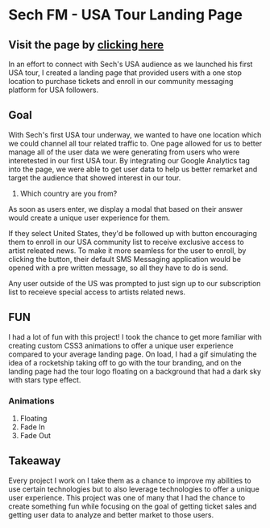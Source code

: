 # Sech FM - USA Tour Landing Page

## Visit the page by [clicking here](https://sofit.us/Sech-FM-USA-Tour-Landing-Page/)

In an effort to connect with Sech's USA audience as we launched his first USA tour, I created a landing page that provided users with a one stop location to purchase tickets and enroll in our community messaging platform for USA followers. 

## Goal

With Sech's first USA tour underway, we wanted to have one location which we could channel all tour related traffic to. One page allowed for us to better manage all of the user data we were generating from users who were interetested in our first USA tour. By integrating our Google Analytics tag into the page, we were able to get user data to help us better remarket and target the audience that showed interest in our tour. 

1. Which country are you from?

As soon as users enter, we display a modal that based on their answer would create a unique user experience for them. 

If they select United States, they'd be followed up with button encouraging them to enroll in our USA community list to receive exclusive access to artist releated news.
To make it more seamless for the user to enroll, by clicking the button, their default SMS Messaging application would be opened with a pre written message, so all they have to do is send.

Any user outside of the US was prompted to just sign up to our subscription list to receieve special access to artists related news. 

## FUN

I had a lot of fun with this project! I took the chance to get more familiar with creating custom CSS3 animations to offer a unique user experience compared to your average landing page. On load, I had a gif simulating the idea of a rocketship taking off to go with the tour branding, and on the landing page had the tour logo floating on a background that had a dark sky with stars type effect. 

### Animations

1. Floating
2. Fade In
3. Fade Out

## Takeaway

Every project I work on I take them as a chance to improve my abilities to use certain technologies but to also leverage technologies to offer a unique user experience. This project was one of many that I had the chance to create something fun while focusing on the goal of getting ticket sales and getting user data to analyze and better market to those users. 
